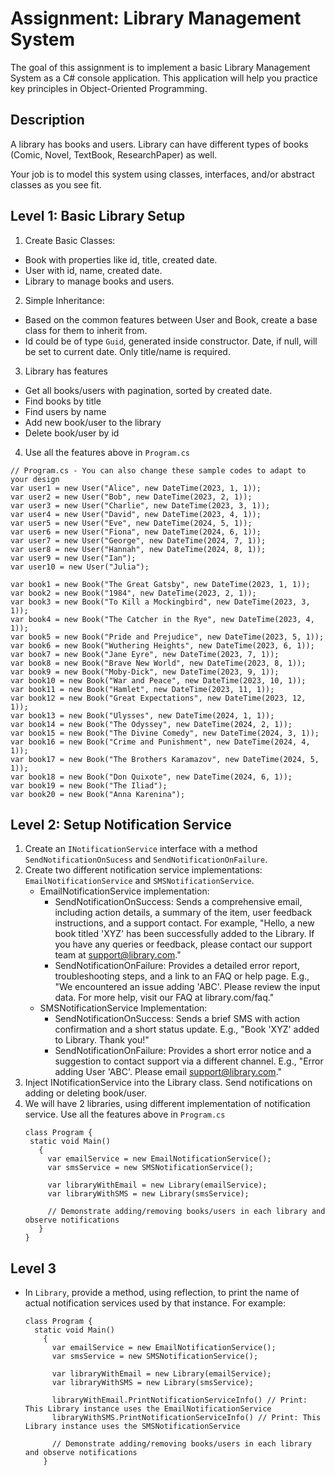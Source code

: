 # Assignment: Library Management System

The goal of this assignment is to implement a basic Library Management System as a C# console application. This application will help you practice key principles in Object-Oriented Programming.

## Description

A library has books and users. Library can have different types of books (Comic, Novel, TextBook, ResearchPaper) as well.

Your job is to model this system using classes, interfaces, and/or abstract classes as you see fit.

## Level 1: Basic Library Setup
1. Create Basic Classes:
- Book with properties like id, title, created date.
- User with id, name, created date.
- Library to manage books and users.
2. Simple Inheritance:
- Based on the common features between User and Book, create a base class for them to inherit from.
- Id could be of type `Guid`, generated inside constructor. Date, if null, will be set to current date. Only title/name is required.
3. Library has features
- Get all books/users with pagination, sorted by created date.
- Find books by title
- Find users by name
- Add new book/user to the library
- Delete book/user by id
4. Use all the features above in `Program.cs`
  ```
  // Program.cs - You can also change these sample codes to adapt to your design
  var user1 = new User("Alice", new DateTime(2023, 1, 1));
  var user2 = new User("Bob", new DateTime(2023, 2, 1));
  var user3 = new User("Charlie", new DateTime(2023, 3, 1));
  var user4 = new User("David", new DateTime(2023, 4, 1));
  var user5 = new User("Eve", new DateTime(2024, 5, 1));
  var user6 = new User("Fiona", new DateTime(2024, 6, 1));
  var user7 = new User("George", new DateTime(2024, 7, 1));
  var user8 = new User("Hannah", new DateTime(2024, 8, 1));
  var user9 = new User("Ian");
  var user10 = new User("Julia");

  var book1 = new Book("The Great Gatsby", new DateTime(2023, 1, 1));
  var book2 = new Book("1984", new DateTime(2023, 2, 1));
  var book3 = new Book("To Kill a Mockingbird", new DateTime(2023, 3, 1));
  var book4 = new Book("The Catcher in the Rye", new DateTime(2023, 4, 1));
  var book5 = new Book("Pride and Prejudice", new DateTime(2023, 5, 1));
  var book6 = new Book("Wuthering Heights", new DateTime(2023, 6, 1));
  var book7 = new Book("Jane Eyre", new DateTime(2023, 7, 1));
  var book8 = new Book("Brave New World", new DateTime(2023, 8, 1));
  var book9 = new Book("Moby-Dick", new DateTime(2023, 9, 1));
  var book10 = new Book("War and Peace", new DateTime(2023, 10, 1));
  var book11 = new Book("Hamlet", new DateTime(2023, 11, 1));
  var book12 = new Book("Great Expectations", new DateTime(2023, 12, 1));
  var book13 = new Book("Ulysses", new DateTime(2024, 1, 1));
  var book14 = new Book("The Odyssey", new DateTime(2024, 2, 1));
  var book15 = new Book("The Divine Comedy", new DateTime(2024, 3, 1));
  var book16 = new Book("Crime and Punishment", new DateTime(2024, 4, 1));
  var book17 = new Book("The Brothers Karamazov", new DateTime(2024, 5, 1));
  var book18 = new Book("Don Quixote", new DateTime(2024, 6, 1));
  var book19 = new Book("The Iliad");
  var book20 = new Book("Anna Karenina");
  ```
## Level 2: Setup Notification Service
1. Create an `INotificationService` interface with a method `SendNotificationOnSucess` and `SendNotificationOnFailure`.
2. Create two different notification service implementations: `EmailNotificationService` and `SMSNotificationService`.
   - EmailNotificationService implementation:
      - SendNotificationOnSuccess: Sends a comprehensive email, including action details, a summary of the item, user feedback instructions, and a support contact. For example, "Hello, a new book titled 'XYZ' has been successfully added to the Library. If you have any queries or feedback, please contact our support team at support@library.com."
      - SendNotificationOnFailure: Provides a detailed error report, troubleshooting steps, and a link to an FAQ or help page. E.g., "We encountered an issue adding 'ABC'. Please review the input data. For more help, visit our FAQ at library.com/faq." 
   - SMSNotificationService Implementation:
     - SendNotificationOnSuccess: Sends a brief SMS with action confirmation and a short status update. E.g., "Book 'XYZ' added to Library. Thank you!"
     - SendNotificationOnFailure: Provides a short error notice and a suggestion to contact support via a different channel. E.g., "Error adding User 'ABC'. Please email support@library.com." 
3. Inject INotificationService into the Library class. Send notifications on adding or deleting book/user.
4. We will have 2 libraries, using different implementation of notification service. Use all the features above in `Program.cs`
   ```
   class Program {
    static void Main()
      {
        var emailService = new EmailNotificationService();
        var smsService = new SMSNotificationService();

        var libraryWithEmail = new Library(emailService);
        var libraryWithSMS = new Library(smsService);

        // Demonstrate adding/removing books/users in each library and observe notifications
      }
   }
   ```

## Level 3
- In `Library`, provide a method, using reflection, to print the name of actual notification services used by that instance. For example:
  ```
  class Program {
    static void Main()
      {
        var emailService = new EmailNotificationService();
        var smsService = new SMSNotificationService();

        var libraryWithEmail = new Library(emailService);
        var libraryWithSMS = new Library(smsService);

        libraryWithEmail.PrintNotificationServiceInfo() // Print: This Library instance uses the EmailNotificationService
        libraryWithSMS.PrintNotificationServiceInfo() // Print: This Library instance uses the SMSNotificationService

        // Demonstrate adding/removing books/users in each library and observe notifications
      }
  ```

